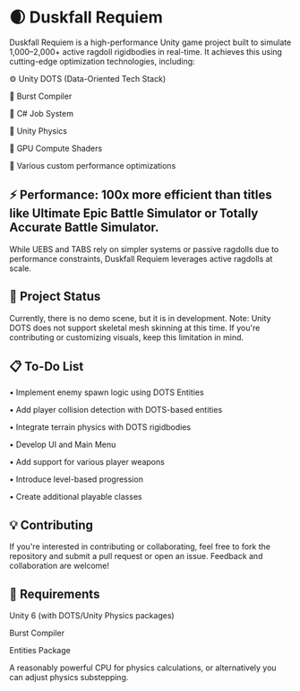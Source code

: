 # **🌒 Duskfall Requiem**

Duskfall Requiem is a high-performance Unity game project built to simulate 1,000–2,000+ active ragdoll rigidbodies in real-time. It achieves this using cutting-edge optimization technologies, including:

⚙️ Unity DOTS (Data-Oriented Tech Stack)

🚀 Burst Compiler

🧵 C# Job System

🧊 Unity Physics

🧠 GPU Compute Shaders

🧪 Various custom performance optimizations

## ⚡ Performance: 100x more efficient than titles like Ultimate Epic Battle Simulator or Totally Accurate Battle Simulator.
While UEBS and TABS rely on simpler systems or passive ragdolls due to performance constraints, Duskfall Requiem leverages active ragdolls at scale.

## 🚧 Project Status
Currently, there is no demo scene, but it is in development.
Note: Unity DOTS does not support skeletal mesh skinning at this time. If you're contributing or customizing visuals, keep this limitation in mind.

## 📋 To-Do List
• Implement enemy spawn logic using DOTS Entities

• Add player collision detection with DOTS-based entities

• Integrate terrain physics with DOTS rigidbodies

• Develop UI and Main Menu

• Add support for various player weapons

• Introduce level-based progression

• Create additional playable classes

## 💡 Contributing
If you're interested in contributing or collaborating, feel free to fork the repository and submit a pull request or open an issue. Feedback and collaboration are welcome!

## 📎 Requirements
Unity 6 (with DOTS/Unity Physics packages)

Burst Compiler

Entities Package

A reasonably powerful CPU for physics calculations, or alternatively you can adjust physics substepping.

